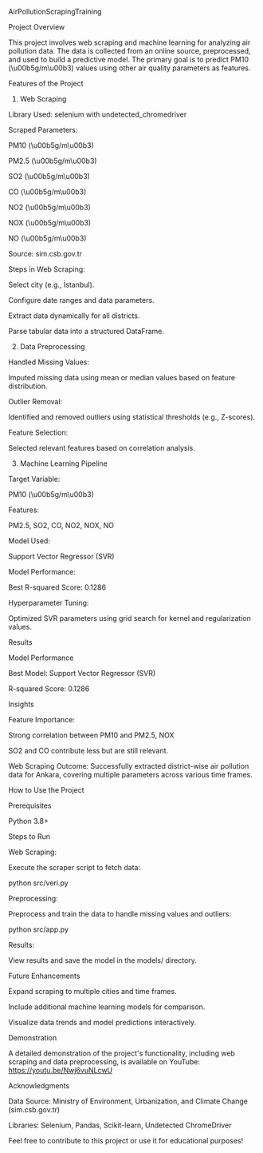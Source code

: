 AirPollutionScrapingTraining

Project Overview

This project involves web scraping and machine learning for analyzing air pollution data. The data is collected from an online source, preprocessed, and used to build a predictive model. The primary goal is to predict PM10 (\u00b5g/m\u00b3) values using other air quality parameters as features.

Features of the Project

1. Web Scraping

Library Used: selenium with undetected_chromedriver

Scraped Parameters:

PM10 (\u00b5g/m\u00b3)

PM2.5 (\u00b5g/m\u00b3)

SO2 (\u00b5g/m\u00b3)

CO (\u00b5g/m\u00b3)

NO2 (\u00b5g/m\u00b3)

NOX (\u00b5g/m\u00b3)

NO (\u00b5g/m\u00b3)

Source: sim.csb.gov.tr

Steps in Web Scraping:

Select city (e.g., İstanbul).

Configure date ranges and data parameters.

Extract data dynamically for all districts.

Parse tabular data into a structured DataFrame.

2. Data Preprocessing

Handled Missing Values:

Imputed missing data using mean or median values based on feature distribution.

Outlier Removal:

Identified and removed outliers using statistical thresholds (e.g., Z-scores).

Feature Selection:

Selected relevant features based on correlation analysis.

3. Machine Learning Pipeline

Target Variable:

PM10 (\u00b5g/m\u00b3)

Features:

PM2.5, SO2, CO, NO2, NOX, NO

Model Used:

Support Vector Regressor (SVR)

Model Performance:

Best R-squared Score: 0.1286

Hyperparameter Tuning:

Optimized SVR parameters using grid search for kernel and regularization values.

Results

Model Performance

Best Model: Support Vector Regressor (SVR)

R-squared Score: 0.1286

Insights

Feature Importance:

Strong correlation between PM10 and PM2.5, NOX

SO2 and CO contribute less but are still relevant.

Web Scraping Outcome: Successfully extracted district-wise air pollution data for Ankara, covering multiple parameters across various time frames.

How to Use the Project

Prerequisites

Python 3.8+

Steps to Run

Web Scraping:

Execute the scraper script to fetch data:

python src/veri.py

Preprocessing:

Preprocess and train the data to handle missing values and outliers:

python src/app.py

Results:

View results and save the model in the models/ directory.

Future Enhancements

Expand scraping to multiple cities and time frames.

Include additional machine learning models for comparison.

Visualize data trends and model predictions interactively.

Demonstration

A detailed demonstration of the project's functionality, including web scraping and data preprocessing, is available on YouTube: https://youtu.be/Nwj6vuNLcwU

Acknowledgments

Data Source: Ministry of Environment, Urbanization, and Climate Change (sim.csb.gov.tr)

Libraries: Selenium, Pandas, Scikit-learn, Undetected ChromeDriver

Feel free to contribute to this project or use it for educational purposes!

